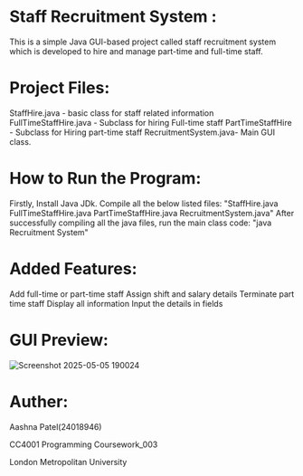 # Staff Recruitment System :

This is a simple Java GUI-based project called staff recruitment system which is developed to hire and manage part-time and full-time staff.


# Project Files:  

StaffHire.java - basic class for staff related information  FullTimeStaffHire.java - Subclass for hiring Full-time staff PartTimeStaffHire - Subclass for Hiring part-time staff  RecruitmentSystem.java- Main GUI class.


# How to Run the Program:

Firstly, Install Java JDk.
Compile all the below listed files: "StaffHire.java FullTimeStaffHire.java PartTimeStaffHire.java RecruitmentSystem.java"
After successfully compiling all the java files, run the main class code: "java Recruitment System"


# Added Features:

Add full-time or part-time staff
Assign shift and salary details
Terminate part time staff
Display all information
Input the details in fields

# GUI Preview:

![Screenshot 2025-05-05 190024](https://github.com/user-attachments/assets/cb14b4d6-ad12-4fc1-abf3-ddafe3969e69)


# Auther:

Aashna Patel(24018946)

CC4001 Programming Coursework_003

London Metropolitan University


